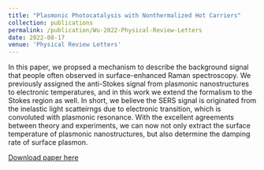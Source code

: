 ```yaml
---
title: "Plasmonic Photocatalysis with Nonthermalized Hot Carriers"
collection: publications
permalink: /publication/Wu-2022-Physical-Review-Letters
date: 2022-08-17
venue: 'Physical Review Letters'
---
```


In this paper, we propsed a mechanism to describe the background signal that people often observed in surface-enhanced Raman spectroscopy. We previously assigned the anti-Stokes signal from plasmonic nanostructures to electronic temperatures, and in this work we extend the formalism to the Stokes region as well. In short, we believe the SERS signal is originated from the inelastic light scatteirngs due to electronic transition, which is convoluted with plasmonic resonance. With the excellent agreements between theory and experiments, we can now not only extract the surface temperature of plasmonic nanostructures, but also determine the damping rate of surface plasmon.

[Download paper here](http://ShengxiangWuPlasmonic.github.io/files/Wu-2022-Physical-Review-Letters.pdf)
